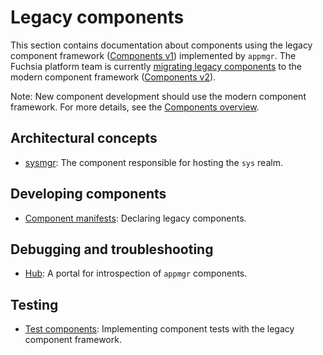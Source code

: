 # Legacy components

This section contains documentation about components using the legacy component
framework ([Components v1][glossary.components-v1]) implemented by `appmgr`.
The Fuchsia platform team is currently [migrating legacy components][migration]
to the modern component framework ([Components v2][glossary.components-v2]).

Note: New component development should use the modern component framework.
For more details, see the [Components overview][components-overview].

## Architectural concepts

- [sysmgr](sysmgr.md): The component responsible for hosting the `sys` realm.

## Developing components

- [Component manifests](component_manifests.md): Declaring legacy components.

## Debugging and troubleshooting

- [Hub](hub.md): A portal for introspection of `appmgr` components.

## Testing

- [Test components][test-component]: Implementing component tests with the
  legacy component framework.

[components-overview]: concepts/components/v2/introduction.md
[glossary.components-v1]: glossary/README.md#components-v1
[glossary.components-v2]: glossary/README.md#components-v2
[migration]: contribute/open_projects/components/migration.md
[test-component]: concepts/testing/v1_test_component.md
